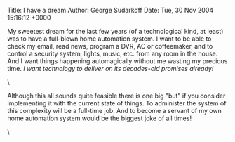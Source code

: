 Title: I have a dream
Author: George Sudarkoff
Date: Tue, 30 Nov 2004 15:16:12 +0000

My sweetest dream for the last few years (of a technological kind, at
least) was to have a full-blown home automation system. I want to be
able to check my email, read news, program a DVR, AC or coffeemaker, and
to control a security system, lights, music, etc. from any room in the
house. And I want things happening automagically without me wasting my
precious time. *I want technology to deliver on its decades-old promises
already!*

\

Although this all sounds quite feasible there is one big "but" if you
consider implementing it with the current state of things. To administer
the system of this complexity will be a full-time job. And to become a
servant of my own home automation system would be the biggest joke of
all times!

\

